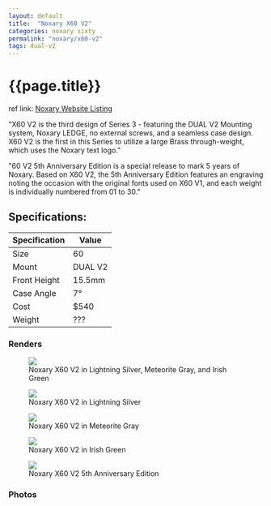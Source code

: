 ```yaml
---
layout: default
title:  "Noxary X60 V2"
categories: noxary sixty
permalink: "noxary/x60-v2"
tags: dual-v2
---
```

# {{page.title}}

ref link: [Noxary Website Listing](https://noxary.co/collections/x60-v2/products/x60-v2)

"X60 V2 is the third design of Series 3 - featuring the DUAL V2 Mounting system, Noxary LEDGE, no external screws, and a seamless case design. X60 V2 is the first in this Series to utilize a large Brass through-weight, which uses the Noxary text logo."

"60 V2 5th Anniversary Edition is a special release to mark 5 years of Noxary. Based on X60 V2, the 5th Anniversary Edition features an engraving noting the occasion with the original fonts used on X60 V1, and each weight is individually numbered from 01 to 30."

## Specifications:

| Specification | Value |
|---|---|
| Size | 60 |
| Mount | DUAL V2 |
| Front Height | 15.5mm |
| Case Angle | 7° |
| Cost | $540 |
| Weight | ??? |

### Renders
<figure>
  <img src="{{ 'assets/images/noxary/x60-v2/x60-v2-all-colors.png' | relative_url }}">
  <figcaption>Noxary X60 V2 in Lightning Silver, Meteorite Gray, and Irish Green</figcaption>
</figure>

<figure>
  <img src="{{ 'assets/images/noxary/x60-v2/x60-v2-lightning-silver.png' | relative_url }}">
  <figcaption>Noxary X60 V2 in Lightning Silver</figcaption>
</figure>

<figure>
  <img src="{{ 'assets/images/noxary/x60-v2/x60-v2-meteorite-gray.png' | relative_url }}">
  <figcaption>Noxary X60 V2 in Meteorite Gray</figcaption>
</figure>

<figure>
  <img src="{{ 'assets/images/noxary/x60-v2/x60-v2-irish-green.png' | relative_url }}">
  <figcaption>Noxary X60 V2 in Irish Green</figcaption>
</figure>

<figure>
  <img src="{{ 'assets/images/noxary/x60-v2/x60-v2-5th-anniversary-edition.png' | relative_url }}">
  <figcaption>Noxary X60 V2 5th Anniversary Edition</figcaption>
</figure>

### Photos
